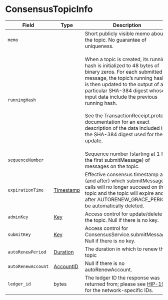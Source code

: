 # ConsensusTopicInfo

| Field              | Type                                         | Description                                                                                                                                                                                                                                                                                                                                                                                                       |
| ------------------ | -------------------------------------------- | ----------------------------------------------------------------------------------------------------------------------------------------------------------------------------------------------------------------------------------------------------------------------------------------------------------------------------------------------------------------------------------------------------------------- |
| `memo`             | ​                                            | Short publicly visible memo about the topic. No guarantee of uniqueness.                                                                                                                                                                                                                                                                                                          |
| `runningHash`      | ​                                            | <p>When a topic is created, its running hash is initialized to 48 bytes of binary zeros. For each submitted message, the topic’s running hash is then updated to the output of a particular SHA-384 digest whose input data include the previous running hash.<br><br>See the TransactionReceipt.proto documentation for an exact description of the data included in the SHA-384 digest used for the update.</p> |
| `sequenceNumber`   |                                              | Sequence number (starting at 1 for the first submitMessage) of messages on the topic.                                                                                                                                                                                                                                                                                          |
| `expirationTime`   | ​[Timestamp](../miscellaneous/timestamp.md)​ | Effective consensus timestamp at (and after) which submitMessage calls will no longer succeed on the topic and the topic will expire and after AUTORENEW\_GRACE\_PERIOD be automatically deleted.                                                                                                                                  |
| `adminKey`         | ​[Key](../basic-types/key.md)​               | Access control for update/delete of the topic. Null if there is no key.                                                                                                                                                                                                                                                                                                           |
| `submitKey`        | ​[Key](../basic-types/key.md)​               | Access control for ConsensusService.submitMessage. Null if there is no key.                                                                                                                                                                                                                                                                                       |
| `autoRenewPeriod`  | ​[Duration](../miscellaneous/duration.md)​   | The duration in which to renew the topic                                                                                                                                                                                                                                                                                                                                                                          |
| `autoRenewAccount` | ​[AccountID](../basic-types/accountid.md)​   | Null if there is no autoRenewAccount.                                                                                                                                                                                                                                                                                                                                                             |
| `ledger_id`        | bytes                                        | The ledger ID the response was returned from; please see [HIP-198](https://github.com/hashgraph/hedera-improvement-proposal/blob/master/HIP/hip-198.md) for the network-specific IDs.                                                                                                                                                                                                             |
